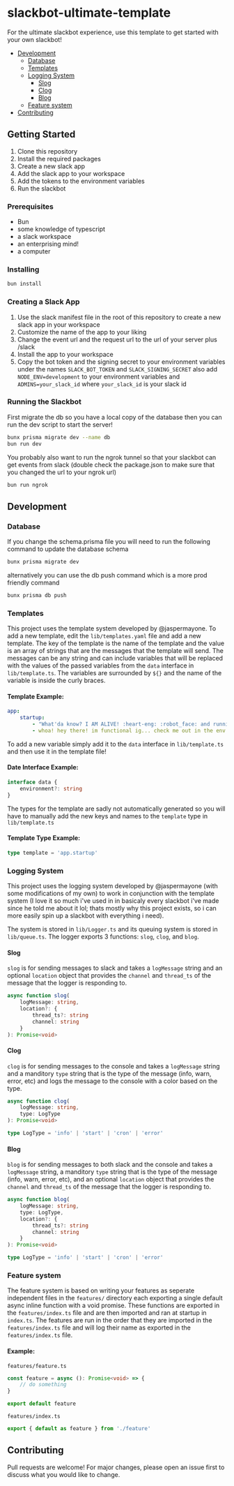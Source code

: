 <!-- omit in toc -->
# slackbot-ultimate-template

For the ultimate slackbot experience, use this template to get started with your own slackbot!

- [Development](#development)
  - [Database](#database)
  - [Templates](#templates)
  - [Logging System](#logging-system)
    - [Slog](#slog)
    - [Clog](#clog)
    - [Blog](#blog)
  - [Feature system](#feature-system)
- [Contributing](#contributing)


<!-- omit in toc -->
## Getting Started

1. Clone this repository
2. Install the required packages
3. Create a new slack app
4. Add the slack app to your workspace
5. Add the tokens to the environment variables
6. Run the slackbot

### Prerequisites

-   Bun
-   some knowledge of typescript
-   a slack workspace
-   an enterprising mind!
-   a computer

### Installing

```bash
bun install
```

### Creating a Slack App

1. Use the slack manifest file in the root of this repository to create a new slack app in your workspace
2. Customize the name of the app to your liking
3. Change the event url and the request url to the url of your server plus /slack
4. Install the app to your workspace
5. Copy the bot token and the signing secret to your environment variables under the names `SLACK_BOT_TOKEN` and `SLACK_SIGNING_SECRET` also add `NODE_ENV=development` to your environment variables and `ADMINS=your_slack_id` where `your_slack_id` is your slack id

### Running the Slackbot

First migrate the db so you have a local copy of the database then you can run the dev script to start the server!

```bash
bunx prisma migrate dev --name db
bun run dev
```

You probably also want to run the ngrok tunnel so that your slackbot can get events from slack (double check the package.json to make sure that you changed the url to your ngrok url)

```bash
bun run ngrok
```

## Development

### Database

If you change the schema.prisma file you will need to run the following command to update the database schema

```bash
bunx prisma migrate dev
```

alternatively you can use the db push command which is a more prod friendly command

```bash
bunx prisma db push
```

### Templates

This project uses the template system developed by @jaspermayone. To add a new template, edit the `lib/templates.yaml` file and add a new template. The key of the template is the name of the template and the value is an array of strings that are the messages that the template will send. The messages can be any string and can include variables that will be replaced with the values of the passed variables from the `data` interface in `lib/template.ts`. The variables are surrounded by `${}` and the name of the variable is inside the curly braces.

<!-- omit in toc -->
#### Template Example:
```yaml
app:
    startup:
        - "What'da know? I AM ALIVE! :heart-eng: :robot_face: and running in the env *${environment}*! :tada:"
        - whoa! hey there! im functional ig... check me out in the env *${environment}*!
```

To add a new variable simply add it to the `data` interface in `lib/template.ts` and then use it in the template file!

<!-- omit in toc -->
#### Date Interface Example:
```typescript
interface data {
    environment?: string
}
```

The types for the template are sadly not automatically generated so you will have to manually add the new keys and names to the `template` type in `lib/template.ts`

<!-- omit in toc -->
#### Template Type Example:
```typescript
type template = 'app.startup'
```

### Logging System

This project uses the logging system developed by @jaspermayone (with some modifications of my own) to work in conjunction with the template system (I love it so much i've used in in basicaly every slackbot i've made since he told me about it lol; thats mostly why this project exists, so i can more easily spin up a slackbot with everything i need).

The system is stored in `lib/Logger.ts` and its queuing system is stored in `lib/queue.ts`. The logger exports 3 functions: `slog`, `clog`, and `blog`.

#### Slog
`slog` is for sending messages to slack and takes a `logMessage` string and an optional `location` object that provides the `channel` and `thread_ts` of the message that the logger is responding to. 
```typescript
async function slog(
    logMessage: string,
    location?: {
        thread_ts?: string
        channel: string
    }
): Promise<void>
```

#### Clog
`clog` is for sending messages to the console and takes a `logMessage` string and a manditory `type` string that is the type of the message (info, warn, error, etc) and logs the message to the console with a color based on the type.
```typescript
async function clog(
    logMessage: string,
    type: LogType
): Promise<void>

type LogType = 'info' | 'start' | 'cron' | 'error'
```

#### Blog
`blog` is for sending messages to both slack and the console and takes a `logMessage` string, a manditory `type` string that is the type of the message (info, warn, error, etc), and an optional `location` object that provides the `channel` and `thread_ts` of the message that the logger is responding to.
```typescript
async function blog(
    logMessage: string,
    type: LogType,
    location?: {
        thread_ts?: string
        channel: string
    }
): Promise<void>

type LogType = 'info' | 'start' | 'cron' | 'error'
```

### Feature system

The feature system is based on writing your features as seperate independent files in the `features/` directory each exporting a single default async inline function with a void promise. These functions are exported in the `features/index.ts` file and are then imported and ran at startup in `index.ts`. The features are run in the order that they are imported in the `features/index.ts` file and will log their name as exported in the `features/index.ts` file.

<!-- omit in toc -->
#### Example:  
`features/feature.ts`
```typescript
const feature = async (): Promise<void> => {
    // do something
}

export default feature
```
`features/index.ts`
```typescript
export { default as feature } from './feature'
```

## Contributing

Pull requests are welcome! For major changes, please open an issue first to discuss what you would like to change.
